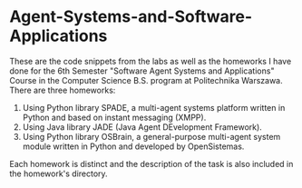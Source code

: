# Agent-Systems-and-Software-Applications

These are the code snippets from the labs as well as the homeworks I have done for the 6th Semester "Software Agent Systems and Applications" Course in the 
Computer Science B.S. program at Politechnika Warszawa. There are three homeworks: 

1) Using Python library SPADE, a multi-agent systems platform written in Python and based on instant messaging (XMPP).
2) Using Java library JADE (Java Agent DEvelopment Framework).
3) Using Python library OSBrain, a general-purpose multi-agent system module written in Python and developed by OpenSistemas.

Each homework is distinct and the description of the task is also included in the homework's directory.
